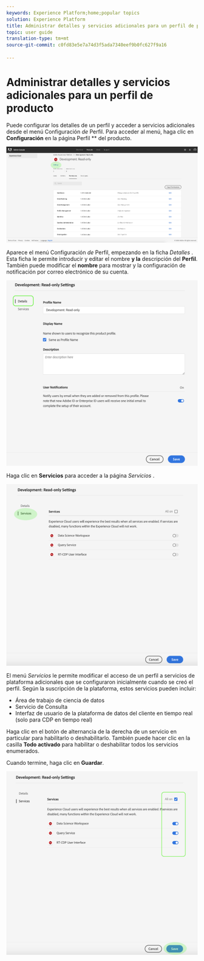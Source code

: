```yaml
---
keywords: Experience Platform;home;popular topics
solution: Experience Platform
title: Administrar detalles y servicios adicionales para un perfil de producto
topic: user guide
translation-type: tm+mt
source-git-commit: c0fd83e5e7a74d3f5ada7340eef9b0fc627f9a16

---
```



# Administrar detalles y servicios adicionales para un perfil de producto

Puede configurar los detalles de un perfil y acceder a servicios adicionales desde el menú Configuración *de* Perfil. Para acceder al menú, haga clic en **Configuración** en la página Perfil ** del producto.

![perfil-configuración](../images/profile-settings.png)

Aparece el menú Configuración *de* Perfil, empezando en la ficha *Detalles* . Esta ficha le permite introducir y editar el nombre **y la** descripción del **Perfil**. También puede modificar el **nombre** para mostrar y la configuración de notificación por correo electrónico de su cuenta.

![edit-details-settings](../images/edit-details-settings.png)

Haga clic en **Servicios** para acceder a la página *Servicios* .

![services-page](../images/services-page.png)

El menú *Servicios* le permite modificar el acceso de un perfil a servicios de plataforma adicionales que se configuraron inicialmente cuando se creó el perfil. Según la suscripción de la plataforma, estos servicios pueden incluir:

- Área de trabajo de ciencia de datos
- Servicio de Consulta
- Interfaz de usuario de la plataforma de datos del cliente en tiempo real (solo para CDP en tiempo real)

Haga clic en el botón de alternancia de la derecha de un servicio en particular para habilitarlo o deshabilitarlo. También puede hacer clic en la casilla **Todo activado** para habilitar o deshabilitar todos los servicios enumerados.

Cuando termine, haga clic en **Guardar**.

![edit-extra-services](../images/edit-additional-services.png)
